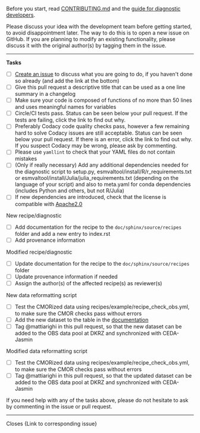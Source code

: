 Before you start, read [CONTRIBUTING.md](https://github.com/ESMValGroup/ESMValTool/blob/master/CONTRIBUTING.md) and the [guide for diagnostic developers](https://esmvaltool.readthedocs.io/en/latest/esmvaldiag/index.html).

Please discuss your idea with the development team before getting started, to avoid disappointment later. The way to do this is to open a new issue on GitHub. If you are planning to modify an existing functionality, please discuss it with the original author(s) by tagging them in the issue.

* * *

**Tasks**

-   [ ] [Create an issue](https://github.com/ESMValGroup/ESMValTool/issues) to discuss what you are going to do, if you haven't done so already (and add the link at the bottom)
-   [ ] Give this pull request a descriptive title that can be used as a one line summary in a changelog
-   [ ] Make sure your code is composed of functions of no more than 50 lines and uses meaningful names for variables
-   [ ] Circle/CI tests pass. Status can be seen below your pull request. If the tests are failing, click the link to find out why.
-   [ ] Preferably Codacy code quality checks pass, however a few remaining hard to solve Codacy issues are still acceptable. Status can be seen below your pull request. If there is an error, click the link to find out why. If you suspect Codacy may be wrong, please ask by commenting.
-   [ ] Please use `yamllint` to check that your YAML files do not contain mistakes 
-   [ ] (Only if really necessary) Add any additional dependencies needed for the diagnostic script to setup.py, esmvaltool/install/R/r_requirements.txt or esmvaltool/install/Julia/julia_requirements.txt (depending on the language of your script) and also to meta.yaml for conda dependencies (includes Python and others, but not R/Julia)
-   [ ] If new dependencies are introduced, check that the license is compatible with [Apache2.0](https://github.com/ESMValGroup/ESMValTool/blob/master/LICENSE)

New recipe/diagnostic

-   [ ] Add documentation for the recipe to the `doc/sphinx/source/recipes` folder and add a new entry to index.rst
-   [ ] Add provenance information

Modified recipe/diagnostic

-   [ ] Update documentation for the recipe to the `doc/sphinx/source/recipes` folder
-   [ ] Update provenance information if needed
-   [ ] Assign the author(s) of the affected recipe(s) as reviewer(s)

New data reformatting script

-   [ ] Test the CMORized data using recipes/example/recipe_check_obs.yml, to make sure the CMOR checks pass without errors
-   [ ] Add the new dataset to the table in the [documentation](https://esmvaltool.readthedocs.io/en/latest/getting_started/inputdata.html)
-   [ ] Tag @mattiarighi in this pull request, so that the new dataset can be added to the OBS data pool at DKRZ and synchronized with CEDA-Jasmin

Modified data reformatting script

-   [ ] Test the CMORized data using recipes/example/recipe_check_obs.yml, to make sure the CMOR checks pass without errors
-   [ ] Tag @mattiarighi in this pull request, so that the updated dataset can be added to the OBS data pool at DKRZ and synchronized with CEDA-Jasmin

If you need help with any of the tasks above, please do not hesitate to ask by commenting in the issue or pull request.

* * *

Closes {Link to corresponding issue}
